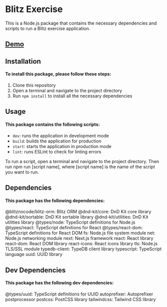 # Blitz Exercise

This is a Node.js package that contains the necessary dependencies and scripts to run a Blitz exercise application.

## [Demo](https://youtube.com/watch?v=9MaZ0NR4_QM&feature=shares)

## Installation

#### To install this package, please follow these steps:

1. Clone this repository
2. Open a terminal and navigate to the project directory
3. Run `npm install` to install all the necessary dependencies

## Usage

#### This package contains the following scripts:

- `dev`: runs the application in development mode
- `build`: builds the application for production
- `start`: starts the application in production mode
- `lint`: runs ESLint to check for linting errors

To run a script, open a terminal and navigate to the project directory. Then run npm run [script name], where [script name] is the name of the script you want to run.

## Dependencies

#### This package has the following dependencies:

@blitznocode/blitz-orm: Blitz ORM
@dnd-kit/core: DnD Kit core library
@dnd-kit/sortable: DnD Kit sortable library
@dnd-kit/utilities: DnD Kit utilities library
@types/node: TypeScript definitions for Node.js
@types/react: TypeScript definitions for React
@types/react-dom: TypeScript definitions for React DOM
fs: Node.js file system module
net: Node.js networking module
next: Next.js framework
react: React library
react-dom: React DOM library
react-icons: React icons library
tls: Node.js TLS/SSL module
typedb-client: TypeDB client library
typescript: TypeScript language
uuid: UUID library

## Dev Dependencies

#### This package has the following dev dependencies:

@types/uuid: TypeScript definitions for UUID
autoprefixer: Autoprefixer postprocessor
postcss: PostCSS library
tailwindcss: Tailwind CSS library
